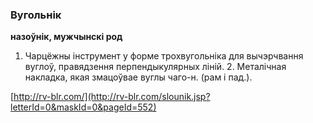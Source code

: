### Вугольнік
**назоўнік, мужчынскі род**

1. Чарцёжны інструмент у форме трохвугольніка для вычэрчвання вуглоў, правядзення перпендыкулярных ліній. 2. Металічная накладка, якая змацоўвае вуглы чаго-н. (рам і пад.).

<a rel="author">[http://rv-blr.com/](http://rv-blr.com/slounik.jsp?letterId=0&maskId=0&pageId=552)</a>
